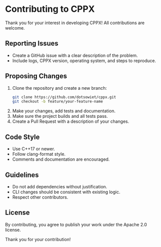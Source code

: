 # Contributing to CPPX

Thank you for your interest in developing CPPX! All contributions are welcome.

## Reporting Issues
- Create a GitHub issue with a clear description of the problem.
- Include logs, CPPX version, operating system, and steps to reproduce.

## Proposing Changes
1. Clone the repository and create a new branch:
   ```bash
   git clone https://github.com/dotsowiet/cppx.git
   git checkout -b feature/your-feature-name
   ```
2. Make your changes, add tests and documentation.
3. Make sure the project builds and all tests pass.
4. Create a Pull Request with a description of your changes.

## Code Style
- Use C++17 or newer.
- Follow clang-format style.
- Comments and documentation are encouraged.

## Guidelines
- Do not add dependencies without justification.
- CLI changes should be consistent with existing logic.
- Respect other contributors.

## License
By contributing, you agree to publish your work under the Apache 2.0 license.

Thank you for your contribution!
